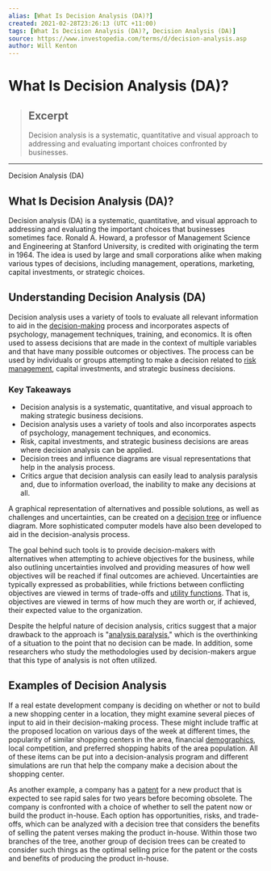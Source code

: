 ```yaml
---
alias: [What Is Decision Analysis (DA)?]
created: 2021-02-28T23:26:13 (UTC +11:00)
tags: [What Is Decision Analysis (DA)?, Decision Analysis (DA)]
source: https://www.investopedia.com/terms/d/decision-analysis.asp
author: Will Kenton
---
```


# What Is Decision Analysis (DA)?

> ## Excerpt
> Decision analysis is a systematic, quantitative and visual approach to addressing and evaluating important choices confronted by businesses.

---

Decision Analysis (DA)
## What Is Decision Analysis (DA)?

Decision analysis (DA) is a systematic, quantitative, and visual approach to addressing and evaluating the important choices that businesses sometimes face. Ronald A. Howard, a professor of Management Science and Engineering at Stanford University, is credited with originating the term in 1964. The idea is used by large and small corporations alike when making various types of decisions, including management, operations, marketing, capital investments, or strategic choices.

## Understanding Decision Analysis (DA)

Decision analysis uses a variety of tools to evaluate all relevant information to aid in the [decision-making](https://www.investopedia.com/terms/d/decision-theory.asp) process and incorporates aspects of psychology, management techniques, training, and economics. It is often used to assess decisions that are made in the context of multiple variables and that have many possible outcomes or objectives. The process can be used by individuals or groups attempting to make a decision related to [risk management](https://www.investopedia.com/terms/r/riskmanagement.asp), capital investments, and strategic business decisions.

### Key Takeaways

-   Decision analysis is a systematic, quantitative, and visual approach to making strategic business decisions.
-   Decision analysis uses a variety of tools and also incorporates aspects of psychology, management techniques, and economics.
-   Risk, capital investments, and strategic business decisions are areas where decision analysis can be applied.
-   Decision trees and influence diagrams are visual representations that help in the analysis process.
-   Critics argue that decision analysis can easily lead to analysis paralysis and, due to information overload, the inability to make any decisions at all.

A graphical representation of alternatives and possible solutions, as well as challenges and uncertainties, can be created on a [decision tree](https://www.investopedia.com/terms/d/decision-tree.asp) or influence diagram. More sophisticated computer models have also been developed to aid in the decision-analysis process.

The goal behind such tools is to provide decision-makers with alternatives when attempting to achieve objectives for the business, while also outlining uncertainties involved and providing measures of how well objectives will be reached if final outcomes are achieved. Uncertainties are typically expressed as probabilities, while frictions between conflicting objectives are viewed in terms of trade-offs and [utility functions](https://www.investopedia.com/ask/answers/072915/what-utility-function-and-how-it-calculated.asp). That is, objectives are viewed in terms of how much they are worth or, if achieved, their expected value to the organization.

Despite the helpful nature of decision analysis, critics suggest that a major drawback to the approach is "[analysis paralysis](https://www.investopedia.com/terms/a/analysisparalysis.asp)," which is the overthinking of a situation to the point that no decision can be made. In addition, some researchers who study the methodologies used by decision-makers argue that this type of analysis is not often utilized.

## Examples of Decision Analysis

If a real estate development company is deciding on whether or not to build a new shopping center in a location, they might examine several pieces of input to aid in their decision-making process. These might include traffic at the proposed location on various days of the week at different times, the popularity of similar shopping centers in the area, financial [demographics](https://www.investopedia.com/terms/d/demographics.asp), local competition, and preferred shopping habits of the area population. All of these items can be put into a decision-analysis program and different simulations are run that help the company make a decision about the shopping center.

As another example, a company has a [patent](https://www.investopedia.com/terms/p/patent.asp) for a new product that is expected to see rapid sales for two years before becoming obsolete. The company is confronted with a choice of whether to sell the patent now or build the product in-house. Each option has opportunities, risks, and trade-offs, which can be analyzed with a decision tree that considers the benefits of selling the patent verses making the product in-house. Within those two branches of the tree, another group of decision trees can be created to consider such things as the optimal selling price for the patent or the costs and benefits of producing the product in-house.
